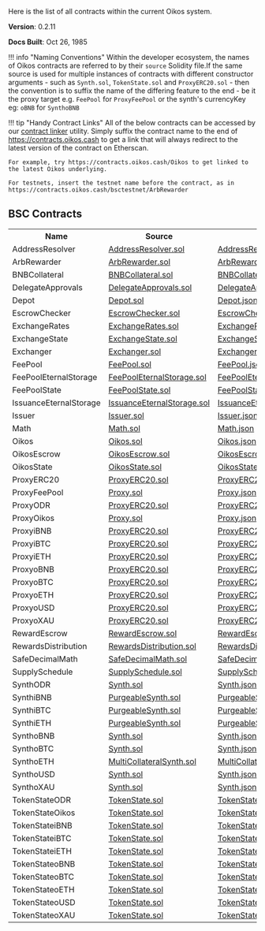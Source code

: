 Here is the list of all contracts within the current Oikos system.

**Version**: 0.2.11

**Docs Built**: Oct 26, 1985

!!! info "Naming Conventions"
	Within the developer ecosystem, the names of Oikos contracts are referred to by their `source` Solidity file.If the same source is used for multiple instances of contracts with different constructor arguments - such as `Synth.sol`, `TokenState.sol` and `ProxyERC20.sol` - then the convention is to suffix the name of the differing feature to the end - be it the proxy target e.g. `FeePool` for `ProxyFeePool` or the synth's currencyKey eg: `oBNB` for `SynthoBNB`

!!! tip "Handy Contract Links"
	All of the below contracts can be accessed by our [contract linker](https://github.com/oikos-cash/contract-linker) utility. Simply suffix the contract name to the end of https://contracts.oikos.cash to get a link that will always redirect to the latest version of the contract on Etherscan.

	For example, try https://contracts.oikos.cash/Oikos to get linked to the latest Oikos underlying.

	For testnets, insert the testnet name before the contract, as in https://contracts.oikos.cash/bsctestnet/ArbRewarder

 
## BSC Contracts
<table><tr><th>Name</th><th>Source</th><th>ABI</th><th>Address</th></tr>
              <tr>
                <td>AddressResolver</td>
                <td><a target="_blank" href="https://github.com/oikos-cash/oikos-bsc/blob/master/contracts/AddressResolver.sol">AddressResolver.sol</a></td>
                <td><a target="_blank" href="https://raw.githubusercontent.com/oikos-cash/oikos-js-bsc/master/lib/abis/bsc/AddressResolver.json">AddressResolver.json</a></td>
                <td><a target="_blank" href="https://bscscan.com/address/0x24bc02eB05CcaD6e6a620144f71922EAf9b3b64A">0x24bc02eB05CcaD6e6a620144f71922EAf9b3b64A</a>
                </td>
              </tr>
              <tr>
                <td>ArbRewarder</td>
                <td><a target="_blank" href="https://github.com/oikos-cash/oikos-bsc/blob/master/contracts/ArbRewarder.sol">ArbRewarder.sol</a></td>
                <td><a target="_blank" href="https://raw.githubusercontent.com/oikos-cash/oikos-js-bsc/master/lib/abis/bsc/ArbRewarder.json">ArbRewarder.json</a></td>
                <td><a target="_blank" href="https://bscscan.com/address/0x79dcCeC140fF50b86852f3EE92CB8577C5A6B187">0x79dcCeC140fF50b86852f3EE92CB8577C5A6B187</a>
                </td>
              </tr>
              <tr>
                <td>BNBCollateral</td>
                <td><a target="_blank" href="https://github.com/oikos-cash/oikos-bsc/blob/master/contracts/BNBCollateral.sol">BNBCollateral.sol</a></td>
                <td><a target="_blank" href="https://raw.githubusercontent.com/oikos-cash/oikos-js-bsc/master/lib/abis/bsc/BNBCollateral.json">BNBCollateral.json</a></td>
                <td><a target="_blank" href="https://bscscan.com/address/0xc5A7f060243A2BE4e8f1d78b09731e847F9212B1">0xc5A7f060243A2BE4e8f1d78b09731e847F9212B1</a>
                </td>
              </tr>
              <tr>
                <td>DelegateApprovals</td>
                <td><a target="_blank" href="https://github.com/oikos-cash/oikos-bsc/blob/master/contracts/DelegateApprovals.sol">DelegateApprovals.sol</a></td>
                <td><a target="_blank" href="https://raw.githubusercontent.com/oikos-cash/oikos-js-bsc/master/lib/abis/bsc/DelegateApprovals.json">DelegateApprovals.json</a></td>
                <td><a target="_blank" href="https://bscscan.com/address/0xf718ebB2bA2587F8f146c85FF750CaB9238909C6">0xf718ebB2bA2587F8f146c85FF750CaB9238909C6</a>
                </td>
              </tr>
              <tr>
                <td>Depot</td>
                <td><a target="_blank" href="https://github.com/oikos-cash/oikos-bsc/blob/master/contracts/Depot.sol">Depot.sol</a></td>
                <td><a target="_blank" href="https://raw.githubusercontent.com/oikos-cash/oikos-js-bsc/master/lib/abis/bsc/Depot.json">Depot.json</a></td>
                <td><a target="_blank" href="https://bscscan.com/address/0x32Cd9AaD085b7ae26DD47E34e7EbEeB817dD6cB3">0x32Cd9AaD085b7ae26DD47E34e7EbEeB817dD6cB3</a>
                </td>
              </tr>
              <tr>
                <td>EscrowChecker</td>
                <td><a target="_blank" href="https://github.com/oikos-cash/oikos-bsc/blob/master/contracts/EscrowChecker.sol">EscrowChecker.sol</a></td>
                <td><a target="_blank" href="https://raw.githubusercontent.com/oikos-cash/oikos-js-bsc/master/lib/abis/bsc/EscrowChecker.json">EscrowChecker.json</a></td>
                <td><a target="_blank" href="https://bscscan.com/address/0x573EBD9661f33bf44f856DE11F0231DA4C5AeCEE">0x573EBD9661f33bf44f856DE11F0231DA4C5AeCEE</a>
                </td>
              </tr>
              <tr>
                <td>ExchangeRates</td>
                <td><a target="_blank" href="https://github.com/oikos-cash/oikos-bsc/blob/master/contracts/ExchangeRates.sol">ExchangeRates.sol</a></td>
                <td><a target="_blank" href="https://raw.githubusercontent.com/oikos-cash/oikos-js-bsc/master/lib/abis/bsc/ExchangeRates.json">ExchangeRates.json</a></td>
                <td><a target="_blank" href="https://bscscan.com/address/0x9A1D6d7900eC1E34bF22f85a139a21461D4bFB42">0x9A1D6d7900eC1E34bF22f85a139a21461D4bFB42</a>
                </td>
              </tr>
              <tr>
                <td>ExchangeState</td>
                <td><a target="_blank" href="https://github.com/oikos-cash/oikos-bsc/blob/master/contracts/ExchangeState.sol">ExchangeState.sol</a></td>
                <td><a target="_blank" href="https://raw.githubusercontent.com/oikos-cash/oikos-js-bsc/master/lib/abis/bsc/ExchangeState.json">ExchangeState.json</a></td>
                <td><a target="_blank" href="https://bscscan.com/address/0x78fdE2e2A0fbcB84Fd75a31C640F7aCa5D8F17b0">0x78fdE2e2A0fbcB84Fd75a31C640F7aCa5D8F17b0</a>
                </td>
              </tr>
              <tr>
                <td>Exchanger</td>
                <td><a target="_blank" href="https://github.com/oikos-cash/oikos-bsc/blob/master/contracts/Exchanger.sol">Exchanger.sol</a></td>
                <td><a target="_blank" href="https://raw.githubusercontent.com/oikos-cash/oikos-js-bsc/master/lib/abis/bsc/Exchanger.json">Exchanger.json</a></td>
                <td><a target="_blank" href="https://bscscan.com/address/0x7dBDD3fa9468c886506fD6726Caa3F2D55074280">0x7dBDD3fa9468c886506fD6726Caa3F2D55074280</a>
                </td>
              </tr>
              <tr>
                <td>FeePool</td>
                <td><a target="_blank" href="https://github.com/oikos-cash/oikos-bsc/blob/master/contracts/FeePool.sol">FeePool.sol</a></td>
                <td><a target="_blank" href="https://raw.githubusercontent.com/oikos-cash/oikos-js-bsc/master/lib/abis/bsc/FeePool.json">FeePool.json</a></td>
                <td><a target="_blank" href="https://bscscan.com/address/0x4a7644B4b3ae6E4e2c53D01a39E7C4afA25061aF">0x4a7644B4b3ae6E4e2c53D01a39E7C4afA25061aF</a>
                </td>
              </tr>
              <tr>
                <td>FeePoolEternalStorage</td>
                <td><a target="_blank" href="https://github.com/oikos-cash/oikos-bsc/blob/master/contracts/FeePoolEternalStorage.sol">FeePoolEternalStorage.sol</a></td>
                <td><a target="_blank" href="https://raw.githubusercontent.com/oikos-cash/oikos-js-bsc/master/lib/abis/bsc/FeePoolEternalStorage.json">FeePoolEternalStorage.json</a></td>
                <td><a target="_blank" href="https://bscscan.com/address/0xfC3b24375D0a1E59E64612a7a816Ff442e89c4e5">0xfC3b24375D0a1E59E64612a7a816Ff442e89c4e5</a>
                </td>
              </tr>
              <tr>
                <td>FeePoolState</td>
                <td><a target="_blank" href="https://github.com/oikos-cash/oikos-bsc/blob/master/contracts/FeePoolState.sol">FeePoolState.sol</a></td>
                <td><a target="_blank" href="https://raw.githubusercontent.com/oikos-cash/oikos-js-bsc/master/lib/abis/bsc/FeePoolState.json">FeePoolState.json</a></td>
                <td><a target="_blank" href="https://bscscan.com/address/0xdaF492F4cAdC2Ae2197663CB769329221b47109A">0xdaF492F4cAdC2Ae2197663CB769329221b47109A</a>
                </td>
              </tr>
              <tr>
                <td>IssuanceEternalStorage</td>
                <td><a target="_blank" href="https://github.com/oikos-cash/oikos-bsc/blob/master/contracts/IssuanceEternalStorage.sol">IssuanceEternalStorage.sol</a></td>
                <td><a target="_blank" href="https://raw.githubusercontent.com/oikos-cash/oikos-js-bsc/master/lib/abis/bsc/IssuanceEternalStorage.json">IssuanceEternalStorage.json</a></td>
                <td><a target="_blank" href="https://bscscan.com/address/0x3c9225fCeF09d63B80B9A0Eb7004804328bD98CC">0x3c9225fCeF09d63B80B9A0Eb7004804328bD98CC</a>
                </td>
              </tr>
              <tr>
                <td>Issuer</td>
                <td><a target="_blank" href="https://github.com/oikos-cash/oikos-bsc/blob/master/contracts/Issuer.sol">Issuer.sol</a></td>
                <td><a target="_blank" href="https://raw.githubusercontent.com/oikos-cash/oikos-js-bsc/master/lib/abis/bsc/Issuer.json">Issuer.json</a></td>
                <td><a target="_blank" href="https://bscscan.com/address/0xFdF6C2df28c243c99F16d6becAFcd93cFF4A4A9d">0xFdF6C2df28c243c99F16d6becAFcd93cFF4A4A9d</a>
                </td>
              </tr>
              <tr>
                <td>Math</td>
                <td><a target="_blank" href="https://github.com/oikos-cash/oikos-bsc/blob/master/contracts/Math.sol">Math.sol</a></td>
                <td><a target="_blank" href="https://raw.githubusercontent.com/oikos-cash/oikos-js-bsc/master/lib/abis/bsc/Math.json">Math.json</a></td>
                <td><a target="_blank" href="https://bscscan.com/address/0x250E2f8a80001153c7e62200376C753832A68CBE">0x250E2f8a80001153c7e62200376C753832A68CBE</a>
                </td>
              </tr>
              <tr>
                <td>Oikos</td>
                <td><a target="_blank" href="https://github.com/oikos-cash/oikos-bsc/blob/master/contracts/Oikos.sol">Oikos.sol</a></td>
                <td><a target="_blank" href="https://raw.githubusercontent.com/oikos-cash/oikos-js-bsc/master/lib/abis/bsc/Oikos.json">Oikos.json</a></td>
                <td><a target="_blank" href="https://bscscan.com/address/0x14990043249843500A3fc29e39D9E274F8E2c963">0x14990043249843500A3fc29e39D9E274F8E2c963</a>
                </td>
              </tr>
              <tr>
                <td>OikosEscrow</td>
                <td><a target="_blank" href="https://github.com/oikos-cash/oikos-bsc/blob/master/contracts/OikosEscrow.sol">OikosEscrow.sol</a></td>
                <td><a target="_blank" href="https://raw.githubusercontent.com/oikos-cash/oikos-js-bsc/master/lib/abis/bsc/OikosEscrow.json">OikosEscrow.json</a></td>
                <td><a target="_blank" href="https://bscscan.com/address/0xb09280811Fb5b73D9e3e80C6CE37bC81B767013A">0xb09280811Fb5b73D9e3e80C6CE37bC81B767013A</a>
                </td>
              </tr>
              <tr>
                <td>OikosState</td>
                <td><a target="_blank" href="https://github.com/oikos-cash/oikos-bsc/blob/master/contracts/OikosState.sol">OikosState.sol</a></td>
                <td><a target="_blank" href="https://raw.githubusercontent.com/oikos-cash/oikos-js-bsc/master/lib/abis/bsc/OikosState.json">OikosState.json</a></td>
                <td><a target="_blank" href="https://bscscan.com/address/0x5065DfD3598D6Dfdc43E6621FAe5ECF78aadbeC1">0x5065DfD3598D6Dfdc43E6621FAe5ECF78aadbeC1</a>
                </td>
              </tr>
              <tr>
                <td>ProxyERC20</td>
                <td><a target="_blank" href="https://github.com/oikos-cash/oikos-bsc/blob/master/contracts/ProxyERC20.sol">ProxyERC20.sol</a></td>
                <td><a target="_blank" href="https://raw.githubusercontent.com/oikos-cash/oikos-js-bsc/master/lib/abis/bsc/ProxyERC20.json">ProxyERC20.json</a></td>
                <td><a target="_blank" href="https://bscscan.com/address/0x18aCf236eB40c0d4824Fb8f2582EBbEcD325Ef6a">0x18aCf236eB40c0d4824Fb8f2582EBbEcD325Ef6a</a>
                </td>
              </tr>
              <tr>
                <td>ProxyFeePool</td>
                <td><a target="_blank" href="https://github.com/oikos-cash/oikos-bsc/blob/master/contracts/Proxy.sol">Proxy.sol</a></td>
                <td><a target="_blank" href="https://raw.githubusercontent.com/oikos-cash/oikos-js-bsc/master/lib/abis/bsc/Proxy.json">Proxy.json</a></td>
                <td><a target="_blank" href="https://bscscan.com/address/0x3cFAa9FC30F6277990A96E9d11c1207dbf0d654C">0x3cFAa9FC30F6277990A96E9d11c1207dbf0d654C</a>
                </td>
              </tr>
              <tr>
                <td>ProxyODR</td>
                <td><a target="_blank" href="https://github.com/oikos-cash/oikos-bsc/blob/master/contracts/ProxyERC20.sol">ProxyERC20.sol</a></td>
                <td><a target="_blank" href="https://raw.githubusercontent.com/oikos-cash/oikos-js-bsc/master/lib/abis/bsc/ProxyERC20.json">ProxyERC20.json</a></td>
                <td><a target="_blank" href="https://bscscan.com/address/0x1bE8d1de0052b7c2f6F9f8F640aAc622518520eE">0x1bE8d1de0052b7c2f6F9f8F640aAc622518520eE</a>
                </td>
              </tr>
              <tr>
                <td>ProxyOikos</td>
                <td><a target="_blank" href="https://github.com/oikos-cash/oikos-bsc/blob/master/contracts/Proxy.sol">Proxy.sol</a></td>
                <td><a target="_blank" href="https://raw.githubusercontent.com/oikos-cash/oikos-js-bsc/master/lib/abis/bsc/Proxy.json">Proxy.json</a></td>
                <td><a target="_blank" href="https://bscscan.com/address/0xC32Af9ad3B0E242b97A68485a2D79EEF30584C20">0xC32Af9ad3B0E242b97A68485a2D79EEF30584C20</a>
                </td>
              </tr>
              <tr>
                <td>ProxyiBNB</td>
                <td><a target="_blank" href="https://github.com/oikos-cash/oikos-bsc/blob/master/contracts/ProxyERC20.sol">ProxyERC20.sol</a></td>
                <td><a target="_blank" href="https://raw.githubusercontent.com/oikos-cash/oikos-js-bsc/master/lib/abis/bsc/ProxyERC20.json">ProxyERC20.json</a></td>
                <td><a target="_blank" href="https://bscscan.com/address/0x97619B7AB5E5CE6b36203E10b5fc0F34C57b324A">0x97619B7AB5E5CE6b36203E10b5fc0F34C57b324A</a>
                </td>
              </tr>
              <tr>
                <td>ProxyiBTC</td>
                <td><a target="_blank" href="https://github.com/oikos-cash/oikos-bsc/blob/master/contracts/ProxyERC20.sol">ProxyERC20.sol</a></td>
                <td><a target="_blank" href="https://raw.githubusercontent.com/oikos-cash/oikos-js-bsc/master/lib/abis/bsc/ProxyERC20.json">ProxyERC20.json</a></td>
                <td><a target="_blank" href="https://bscscan.com/address/0xB72ef897482B5aCe5815FE0c427720A3BBB0FA59">0xB72ef897482B5aCe5815FE0c427720A3BBB0FA59</a>
                </td>
              </tr>
              <tr>
                <td>ProxyiETH</td>
                <td><a target="_blank" href="https://github.com/oikos-cash/oikos-bsc/blob/master/contracts/ProxyERC20.sol">ProxyERC20.sol</a></td>
                <td><a target="_blank" href="https://raw.githubusercontent.com/oikos-cash/oikos-js-bsc/master/lib/abis/bsc/ProxyERC20.json">ProxyERC20.json</a></td>
                <td><a target="_blank" href="https://bscscan.com/address/0x19399869d4582C3B9729fc9B2A3776309d235F13">0x19399869d4582C3B9729fc9B2A3776309d235F13</a>
                </td>
              </tr>
              <tr>
                <td>ProxyoBNB</td>
                <td><a target="_blank" href="https://github.com/oikos-cash/oikos-bsc/blob/master/contracts/ProxyERC20.sol">ProxyERC20.sol</a></td>
                <td><a target="_blank" href="https://raw.githubusercontent.com/oikos-cash/oikos-js-bsc/master/lib/abis/bsc/ProxyERC20.json">ProxyERC20.json</a></td>
                <td><a target="_blank" href="https://bscscan.com/address/0x4DDaCe4B8d58c3989075d2953FBA81fe69De5389">0x4DDaCe4B8d58c3989075d2953FBA81fe69De5389</a>
                </td>
              </tr>
              <tr>
                <td>ProxyoBTC</td>
                <td><a target="_blank" href="https://github.com/oikos-cash/oikos-bsc/blob/master/contracts/ProxyERC20.sol">ProxyERC20.sol</a></td>
                <td><a target="_blank" href="https://raw.githubusercontent.com/oikos-cash/oikos-js-bsc/master/lib/abis/bsc/ProxyERC20.json">ProxyERC20.json</a></td>
                <td><a target="_blank" href="https://bscscan.com/address/0x19e0E8413DEe3AfFd94bdd42519d01935a0CF0c2">0x19e0E8413DEe3AfFd94bdd42519d01935a0CF0c2</a>
                </td>
              </tr>
              <tr>
                <td>ProxyoETH</td>
                <td><a target="_blank" href="https://github.com/oikos-cash/oikos-bsc/blob/master/contracts/ProxyERC20.sol">ProxyERC20.sol</a></td>
                <td><a target="_blank" href="https://raw.githubusercontent.com/oikos-cash/oikos-js-bsc/master/lib/abis/bsc/ProxyERC20.json">ProxyERC20.json</a></td>
                <td><a target="_blank" href="https://bscscan.com/address/0xC826A8E4249bC312E21E00e6ae461986cB0D2E78">0xC826A8E4249bC312E21E00e6ae461986cB0D2E78</a>
                </td>
              </tr>
              <tr>
                <td>ProxyoUSD</td>
                <td><a target="_blank" href="https://github.com/oikos-cash/oikos-bsc/blob/master/contracts/ProxyERC20.sol">ProxyERC20.sol</a></td>
                <td><a target="_blank" href="https://raw.githubusercontent.com/oikos-cash/oikos-js-bsc/master/lib/abis/bsc/ProxyERC20.json">ProxyERC20.json</a></td>
                <td><a target="_blank" href="https://bscscan.com/address/0x6BF2Be9468314281cD28A94c35f967caFd388325">0x6BF2Be9468314281cD28A94c35f967caFd388325</a>
                </td>
              </tr>
              <tr>
                <td>ProxyoXAU</td>
                <td><a target="_blank" href="https://github.com/oikos-cash/oikos-bsc/blob/master/contracts/ProxyERC20.sol">ProxyERC20.sol</a></td>
                <td><a target="_blank" href="https://raw.githubusercontent.com/oikos-cash/oikos-js-bsc/master/lib/abis/bsc/ProxyERC20.json">ProxyERC20.json</a></td>
                <td><a target="_blank" href="https://bscscan.com/address/0x68Db964FfF792D1A427f275D228E759d197471B9">0x68Db964FfF792D1A427f275D228E759d197471B9</a>
                </td>
              </tr>
              <tr>
                <td>RewardEscrow</td>
                <td><a target="_blank" href="https://github.com/oikos-cash/oikos-bsc/blob/master/contracts/RewardEscrow.sol">RewardEscrow.sol</a></td>
                <td><a target="_blank" href="https://raw.githubusercontent.com/oikos-cash/oikos-js-bsc/master/lib/abis/bsc/RewardEscrow.json">RewardEscrow.json</a></td>
                <td><a target="_blank" href="https://bscscan.com/address/0x769989C007489ADC818C5f9149e5c93b19E412Bb">0x769989C007489ADC818C5f9149e5c93b19E412Bb</a>
                </td>
              </tr>
              <tr>
                <td>RewardsDistribution</td>
                <td><a target="_blank" href="https://github.com/oikos-cash/oikos-bsc/blob/master/contracts/RewardsDistribution.sol">RewardsDistribution.sol</a></td>
                <td><a target="_blank" href="https://raw.githubusercontent.com/oikos-cash/oikos-js-bsc/master/lib/abis/bsc/RewardsDistribution.json">RewardsDistribution.json</a></td>
                <td><a target="_blank" href="https://bscscan.com/address/0x8c5B795aC32eb1aa7AE7e1262F88Bdfa971fCb67">0x8c5B795aC32eb1aa7AE7e1262F88Bdfa971fCb67</a>
                </td>
              </tr>
              <tr>
                <td>SafeDecimalMath</td>
                <td><a target="_blank" href="https://github.com/oikos-cash/oikos-bsc/blob/master/contracts/SafeDecimalMath.sol">SafeDecimalMath.sol</a></td>
                <td><a target="_blank" href="https://raw.githubusercontent.com/oikos-cash/oikos-js-bsc/master/lib/abis/bsc/SafeDecimalMath.json">SafeDecimalMath.json</a></td>
                <td><a target="_blank" href="https://bscscan.com/address/0xEB7bA0e19ef6dCe1C59C0baA8c68a6168d4949a3">0xEB7bA0e19ef6dCe1C59C0baA8c68a6168d4949a3</a>
                </td>
              </tr>
              <tr>
                <td>SupplySchedule</td>
                <td><a target="_blank" href="https://github.com/oikos-cash/oikos-bsc/blob/master/contracts/SupplySchedule.sol">SupplySchedule.sol</a></td>
                <td><a target="_blank" href="https://raw.githubusercontent.com/oikos-cash/oikos-js-bsc/master/lib/abis/bsc/SupplySchedule.json">SupplySchedule.json</a></td>
                <td><a target="_blank" href="https://bscscan.com/address/0xcF3DFFb8127a07BF55B662418aE0bb0a41098C61">0xcF3DFFb8127a07BF55B662418aE0bb0a41098C61</a>
                </td>
              </tr>
              <tr>
                <td>SynthODR</td>
                <td><a target="_blank" href="https://github.com/oikos-cash/oikos-bsc/blob/master/contracts/Synth.sol">Synth.sol</a></td>
                <td><a target="_blank" href="https://raw.githubusercontent.com/oikos-cash/oikos-js-bsc/master/lib/abis/bsc/Synth.json">Synth.json</a></td>
                <td><a target="_blank" href="https://bscscan.com/address/0xbe10B2c8c3835d3ec430d0c02549832FD10b0C6D">0xbe10B2c8c3835d3ec430d0c02549832FD10b0C6D</a>
                </td>
              </tr>
              <tr>
                <td>SynthiBNB</td>
                <td><a target="_blank" href="https://github.com/oikos-cash/oikos-bsc/blob/master/contracts/PurgeableSynth.sol">PurgeableSynth.sol</a></td>
                <td><a target="_blank" href="https://raw.githubusercontent.com/oikos-cash/oikos-js-bsc/master/lib/abis/bsc/PurgeableSynth.json">PurgeableSynth.json</a></td>
                <td><a target="_blank" href="https://bscscan.com/address/0xf05a8fe859102328620Df506bd90193466749BF1">0xf05a8fe859102328620Df506bd90193466749BF1</a>
                </td>
              </tr>
              <tr>
                <td>SynthiBTC</td>
                <td><a target="_blank" href="https://github.com/oikos-cash/oikos-bsc/blob/master/contracts/PurgeableSynth.sol">PurgeableSynth.sol</a></td>
                <td><a target="_blank" href="https://raw.githubusercontent.com/oikos-cash/oikos-js-bsc/master/lib/abis/bsc/PurgeableSynth.json">PurgeableSynth.json</a></td>
                <td><a target="_blank" href="https://bscscan.com/address/0x489DB04c98D087A2e64fe42BFE030F1c5566dDe0">0x489DB04c98D087A2e64fe42BFE030F1c5566dDe0</a>
                </td>
              </tr>
              <tr>
                <td>SynthiETH</td>
                <td><a target="_blank" href="https://github.com/oikos-cash/oikos-bsc/blob/master/contracts/PurgeableSynth.sol">PurgeableSynth.sol</a></td>
                <td><a target="_blank" href="https://raw.githubusercontent.com/oikos-cash/oikos-js-bsc/master/lib/abis/bsc/PurgeableSynth.json">PurgeableSynth.json</a></td>
                <td><a target="_blank" href="https://bscscan.com/address/0xe7344d961Cc1eBb02a170A9268733036A77Ffb81">0xe7344d961Cc1eBb02a170A9268733036A77Ffb81</a>
                </td>
              </tr>
              <tr>
                <td>SynthoBNB</td>
                <td><a target="_blank" href="https://github.com/oikos-cash/oikos-bsc/blob/master/contracts/Synth.sol">Synth.sol</a></td>
                <td><a target="_blank" href="https://raw.githubusercontent.com/oikos-cash/oikos-js-bsc/master/lib/abis/bsc/Synth.json">Synth.json</a></td>
                <td><a target="_blank" href="https://bscscan.com/address/0x457d3Bce622e4Af6038ff35c56bBea017250A4DF">0x457d3Bce622e4Af6038ff35c56bBea017250A4DF</a>
                </td>
              </tr>
              <tr>
                <td>SynthoBTC</td>
                <td><a target="_blank" href="https://github.com/oikos-cash/oikos-bsc/blob/master/contracts/Synth.sol">Synth.sol</a></td>
                <td><a target="_blank" href="https://raw.githubusercontent.com/oikos-cash/oikos-js-bsc/master/lib/abis/bsc/Synth.json">Synth.json</a></td>
                <td><a target="_blank" href="https://bscscan.com/address/0x19e3168be614b86804A91bC6dE8B7cD3A7bcC79b">0x19e3168be614b86804A91bC6dE8B7cD3A7bcC79b</a>
                </td>
              </tr>
              <tr>
                <td>SynthoETH</td>
                <td><a target="_blank" href="https://github.com/oikos-cash/oikos-bsc/blob/master/contracts/MultiCollateralSynth.sol">MultiCollateralSynth.sol</a></td>
                <td><a target="_blank" href="https://raw.githubusercontent.com/oikos-cash/oikos-js-bsc/master/lib/abis/bsc/MultiCollateralSynth.json">MultiCollateralSynth.json</a></td>
                <td><a target="_blank" href="https://bscscan.com/address/0x0a26DfC10dAC132307dc84Bd2A86744332e0f63f">0x0a26DfC10dAC132307dc84Bd2A86744332e0f63f</a>
                </td>
              </tr>
              <tr>
                <td>SynthoUSD</td>
                <td><a target="_blank" href="https://github.com/oikos-cash/oikos-bsc/blob/master/contracts/Synth.sol">Synth.sol</a></td>
                <td><a target="_blank" href="https://raw.githubusercontent.com/oikos-cash/oikos-js-bsc/master/lib/abis/bsc/Synth.json">Synth.json</a></td>
                <td><a target="_blank" href="https://bscscan.com/address/0x58B9035e938c5E9aC659f944388cdE3e01D59F0F">0x58B9035e938c5E9aC659f944388cdE3e01D59F0F</a>
                </td>
              </tr>
              <tr>
                <td>SynthoXAU</td>
                <td><a target="_blank" href="https://github.com/oikos-cash/oikos-bsc/blob/master/contracts/Synth.sol">Synth.sol</a></td>
                <td><a target="_blank" href="https://raw.githubusercontent.com/oikos-cash/oikos-js-bsc/master/lib/abis/bsc/Synth.json">Synth.json</a></td>
                <td><a target="_blank" href="https://bscscan.com/address/0x60CE72815353219506A771612F65E4F01d0BA537">0x60CE72815353219506A771612F65E4F01d0BA537</a>
                </td>
              </tr>
              <tr>
                <td>TokenStateODR</td>
                <td><a target="_blank" href="https://github.com/oikos-cash/oikos-bsc/blob/master/contracts/TokenState.sol">TokenState.sol</a></td>
                <td><a target="_blank" href="https://raw.githubusercontent.com/oikos-cash/oikos-js-bsc/master/lib/abis/bsc/TokenState.json">TokenState.json</a></td>
                <td><a target="_blank" href="https://bscscan.com/address/0xCf3D8Abe20Af1D0F9F56A0046DF93D08b80e1398">0xCf3D8Abe20Af1D0F9F56A0046DF93D08b80e1398</a>
                </td>
              </tr>
              <tr>
                <td>TokenStateOikos</td>
                <td><a target="_blank" href="https://github.com/oikos-cash/oikos-bsc/blob/master/contracts/TokenState.sol">TokenState.sol</a></td>
                <td><a target="_blank" href="https://raw.githubusercontent.com/oikos-cash/oikos-js-bsc/master/lib/abis/bsc/TokenState.json">TokenState.json</a></td>
                <td><a target="_blank" href="https://bscscan.com/address/0x2c09F1a267936F353b6d996f4613f8abd45A4747">0x2c09F1a267936F353b6d996f4613f8abd45A4747</a>
                </td>
              </tr>
              <tr>
                <td>TokenStateiBNB</td>
                <td><a target="_blank" href="https://github.com/oikos-cash/oikos-bsc/blob/master/contracts/TokenState.sol">TokenState.sol</a></td>
                <td><a target="_blank" href="https://raw.githubusercontent.com/oikos-cash/oikos-js-bsc/master/lib/abis/bsc/TokenState.json">TokenState.json</a></td>
                <td><a target="_blank" href="https://bscscan.com/address/0xe925243492104dFa5f3E1E1c971F7ae2A8179939">0xe925243492104dFa5f3E1E1c971F7ae2A8179939</a>
                </td>
              </tr>
              <tr>
                <td>TokenStateiBTC</td>
                <td><a target="_blank" href="https://github.com/oikos-cash/oikos-bsc/blob/master/contracts/TokenState.sol">TokenState.sol</a></td>
                <td><a target="_blank" href="https://raw.githubusercontent.com/oikos-cash/oikos-js-bsc/master/lib/abis/bsc/TokenState.json">TokenState.json</a></td>
                <td><a target="_blank" href="https://bscscan.com/address/0xcD6bcc7da89e3ee70F2B2b2a64423591a95f0F4B">0xcD6bcc7da89e3ee70F2B2b2a64423591a95f0F4B</a>
                </td>
              </tr>
              <tr>
                <td>TokenStateiETH</td>
                <td><a target="_blank" href="https://github.com/oikos-cash/oikos-bsc/blob/master/contracts/TokenState.sol">TokenState.sol</a></td>
                <td><a target="_blank" href="https://raw.githubusercontent.com/oikos-cash/oikos-js-bsc/master/lib/abis/bsc/TokenState.json">TokenState.json</a></td>
                <td><a target="_blank" href="https://bscscan.com/address/0xe284247c913a7810aC3539C7DFce1dc7Bc750DBB">0xe284247c913a7810aC3539C7DFce1dc7Bc750DBB</a>
                </td>
              </tr>
              <tr>
                <td>TokenStateoBNB</td>
                <td><a target="_blank" href="https://github.com/oikos-cash/oikos-bsc/blob/master/contracts/TokenState.sol">TokenState.sol</a></td>
                <td><a target="_blank" href="https://raw.githubusercontent.com/oikos-cash/oikos-js-bsc/master/lib/abis/bsc/TokenState.json">TokenState.json</a></td>
                <td><a target="_blank" href="https://bscscan.com/address/0x5bBCB686F88Ce9197DA5D88C265d23Fe843f3A49">0x5bBCB686F88Ce9197DA5D88C265d23Fe843f3A49</a>
                </td>
              </tr>
              <tr>
                <td>TokenStateoBTC</td>
                <td><a target="_blank" href="https://github.com/oikos-cash/oikos-bsc/blob/master/contracts/TokenState.sol">TokenState.sol</a></td>
                <td><a target="_blank" href="https://raw.githubusercontent.com/oikos-cash/oikos-js-bsc/master/lib/abis/bsc/TokenState.json">TokenState.json</a></td>
                <td><a target="_blank" href="https://bscscan.com/address/0xfb7f15c18AB0b97ce90c78c2DBE28d9d9792050C">0xfb7f15c18AB0b97ce90c78c2DBE28d9d9792050C</a>
                </td>
              </tr>
              <tr>
                <td>TokenStateoETH</td>
                <td><a target="_blank" href="https://github.com/oikos-cash/oikos-bsc/blob/master/contracts/TokenState.sol">TokenState.sol</a></td>
                <td><a target="_blank" href="https://raw.githubusercontent.com/oikos-cash/oikos-js-bsc/master/lib/abis/bsc/TokenState.json">TokenState.json</a></td>
                <td><a target="_blank" href="https://bscscan.com/address/0x917633b6543790E6D3B62cF54f037037d430d56D">0x917633b6543790E6D3B62cF54f037037d430d56D</a>
                </td>
              </tr>
              <tr>
                <td>TokenStateoUSD</td>
                <td><a target="_blank" href="https://github.com/oikos-cash/oikos-bsc/blob/master/contracts/TokenState.sol">TokenState.sol</a></td>
                <td><a target="_blank" href="https://raw.githubusercontent.com/oikos-cash/oikos-js-bsc/master/lib/abis/bsc/TokenState.json">TokenState.json</a></td>
                <td><a target="_blank" href="https://bscscan.com/address/0x69F11ac0E446d14aCC90dF1081513cD5dee01D85">0x69F11ac0E446d14aCC90dF1081513cD5dee01D85</a>
                </td>
              </tr>
              <tr>
                <td>TokenStateoXAU</td>
                <td><a target="_blank" href="https://github.com/oikos-cash/oikos-bsc/blob/master/contracts/TokenState.sol">TokenState.sol</a></td>
                <td><a target="_blank" href="https://raw.githubusercontent.com/oikos-cash/oikos-js-bsc/master/lib/abis/bsc/TokenState.json">TokenState.json</a></td>
                <td><a target="_blank" href="https://bscscan.com/address/0x303A7d473A9Db24178cfA1eE6EAFbaf40Df3FB96">0x303A7d473A9Db24178cfA1eE6EAFbaf40Df3FB96</a>
                </td>
              </tr></table>